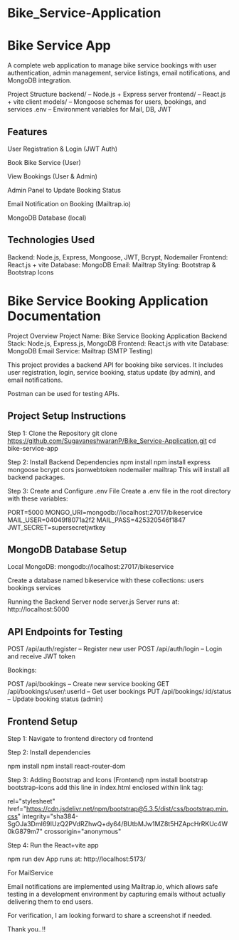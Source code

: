 # Bike_Service-Application


Bike Service App
================
A complete web application to manage bike service bookings with user authentication, admin management, service listings, email notifications, and MongoDB integration.

Project Structure
backend/ – Node.js + Express server
frontend/ – React.js + vite client
models/ – Mongoose schemas for users, bookings, and services
.env – Environment variables for Mail, DB, JWT

Features
----------------

User Registration & Login (JWT Auth)

Book Bike Service (User)

View Bookings (User & Admin)

Admin Panel to Update Booking Status

Email Notification on Booking (Mailtrap.io)

MongoDB Database (local)

Technologies Used
----------------

Backend: Node.js, Express, Mongoose, JWT, Bcrypt, Nodemailer
Frontend: React.js + vite
Database: MongoDB
Email: Mailtrap
Styling: Bootstrap & Bootstrap Icons

Bike Service Booking Application Documentation
==============================================

Project Overview
Project Name: Bike Service Booking Application
Backend Stack: Node.js, Express.js, MongoDB
Frontend: React.js with vite
Database: MongoDB
Email Service: Mailtrap (SMTP Testing)

This project provides a backend API for booking bike services. It includes user registration, login, service booking, status update (by admin), and email notifications.

Postman can be used for testing APIs.


Project Setup Instructions
---------------------------

Step 1: Clone the Repository
git clone https://github.com/SugavaneshwaranP/Bike_Service-Application.git
cd bike-service-app

Step 2: Install Backend Dependencies
npm install
npm install express mongoose bcrypt cors jsonwebtoken nodemailer mailtrap
This will install all backend packages.

Step 3: Create and Configure .env File
Create a .env file in the root directory with these variables:

PORT=5000
MONGO_URI=mongodb://localhost:27017/bikeservice
MAIL_USER=04049f8071a2f2
MAIL_PASS=425320546f1847
JWT_SECRET=supersecretjwtkey

MongoDB Database Setup
------------------------

Local MongoDB: mongodb://localhost:27017/bikeservice

Create a database named bikeservice with these collections:
users
bookings
services

Running the Backend Server
node server.js
Server runs at: http://localhost:5000

API Endpoints for Testing
-------------------------

POST /api/auth/register – Register new user
POST /api/auth/login – Login and receive JWT token

Bookings:

POST /api/bookings – Create new service booking
GET /api/bookings/user/:userId – Get user bookings
PUT /api/bookings/:id/status – Update booking status (admin)

Frontend Setup
----------------

Step 1: Navigate to frontend directory
cd frontend

Step 2: Install dependencies

npm install
npm install react-router-dom

Step 3: Adding Bootstrap and Icons (Frontend)
npm install bootstrap bootstrap-icons
add this line in index.html enclosed within link tag:


   rel="stylesheet"
  href="https://cdn.jsdelivr.net/npm/bootstrap@5.3.5/dist/css/bootstrap.min.css"
  integrity="sha384-SgOJa3DmI69IUzQ2PVdRZhwQ+dy64/BUtbMJw1MZ8t5HZApcHrRKUc4W0kG879m7"
  crossorigin="anonymous" 

Step 4: Run the React+vite app

npm run dev
App runs at: http://localhost:5173/

For MailService

Email notifications are implemented using Mailtrap.io, which allows safe testing in a development environment by capturing emails without actually delivering them to end users.

For verification, I am looking forward to share a screenshot if needed.

Thank you..!!